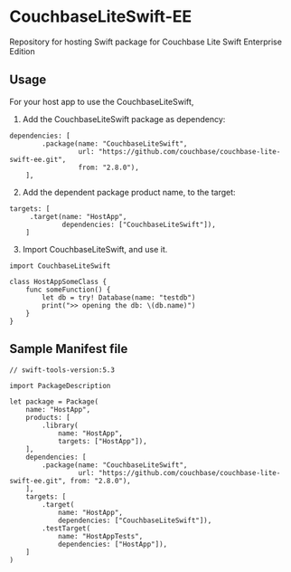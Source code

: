 # CouchbaseLiteSwift-EE

Repository for hosting Swift package for Couchbase Lite Swift Enterprise Edition


## Usage 
For your host app to use the CouchbaseLiteSwift, 

1. Add the CouchbaseLiteSwift package as dependency: 
```
dependencies: [
        .package(name: "CouchbaseLiteSwift",
                 url: "https://github.com/couchbase/couchbase-lite-swift-ee.git", 
                 from: "2.8.0"),
    ],
```

2. Add the dependent package product name, to the target: 
```
targets: [
     .target(name: "HostApp",
             dependencies: ["CouchbaseLiteSwift"]),
    ]

```
3. Import CouchbaseLiteSwift, and use it. 
```
import CouchbaseLiteSwift 

class HostAppSomeClass {
    func someFunction() {
        let db = try! Database(name: "testdb")
        print(">> opening the db: \(db.name)")
    }
}

```

## Sample Manifest file 
```
// swift-tools-version:5.3

import PackageDescription

let package = Package(
    name: "HostApp",
    products: [
        .library(
            name: "HostApp",
            targets: ["HostApp"]),
    ],
    dependencies: [
        .package(name: "CouchbaseLiteSwift",
                 url: "https://github.com/couchbase/couchbase-lite-swift-ee.git", from: "2.8.0"),
    ],
    targets: [
        .target(
            name: "HostApp",
            dependencies: ["CouchbaseLiteSwift"]),
        .testTarget(
            name: "HostAppTests",
            dependencies: ["HostApp"]),
    ]
)
```
